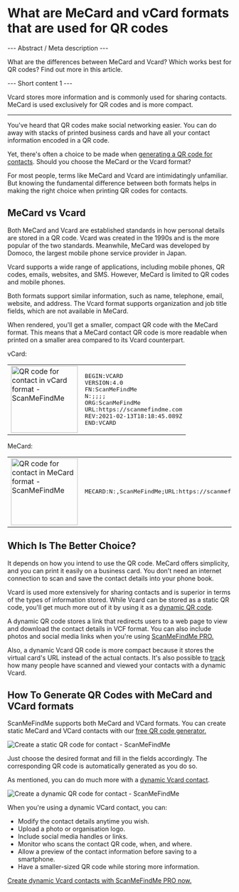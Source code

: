 <h1>What are MeCard and vCard formats that are used for QR codes</h1>

--- Abstract / Meta description ---

What are the differences between MeCard and Vcard? Which works best for QR codes? Find out more in this article.

--- Short content 1 ---

Vcard stores more information and is commonly used for sharing contacts. MeCard is used exclusively for QR codes and is more compact.

----------

<p>You've heard that QR codes make social networking easier. You can do away with stacks of printed business cards and have all your contact information encoded in a QR code. </p>

<p>Yet, there's often a choice to be made when <a href="#static:contact">generating a QR code for contacts</a>. Should you choose the MeCard or the Vcard format? </p>

<p>For most people, terms like MeCard and Vcard are intimidatingly unfamiliar. But knowing the fundamental difference between both formats helps in making the right choice when printing QR codes for contacts.</p>

<h2>MeCard vs Vcard</h2>

<p>Both MeCard and Vcard are established standards in how personal details are stored in a QR code. Vcard was created in the 1990s and is the more popular of the two standards. Meanwhile, MeCard was developed by Domoco, the largest mobile phone service provider in Japan.</p>

<p>Vcard supports a wide range of applications, including mobile phones, QR codes, emails, websites, and SMS. However, MeCard is limited to QR codes and mobile phones. </p>

<p>Both formats support similar information, such as name, telephone, email, website, and address. The Vcard format supports organization and job title fields, which are not available in MeCard.</p>

<p>When rendered, you'll get a smaller, compact QR code with the MeCard format. This means that a MeCard contact QR code is more readable when printed on a smaller area compared to its Vcard counterpart.</p>

<p>vCard:</p>

<table>
    <tr><td><img src="https://media.scanmefindme.com/blog/about_contactformats/files/img 1 - qr vcard.png" width="150" height="150"
        alt="QR code for contact in vCard format - ScanMeFindMe">
    </td>
        <td class="notranslate">
<pre>BEGIN:VCARD
VERSION:4.0
FN:ScanMeFindMe
N:;;;;
ORG:ScanMeFindMe
URL:https://scanmefindme.com
REV:2021-02-13T18:18:45.089Z
END:VCARD</pre>
        </td>
    </tr></table>

<p></p>
<p>MeCard:</p>

<table>
    <tr><td><img src="https://media.scanmefindme.com/blog/about_contactformats/files/img 2 - mecard.png" width="150" height="150"
            alt="QR code for contact in MeCard format - ScanMeFindMe"></td>
        <td class="notranslate">
            <pre>MECARD:N:,ScanMeFindMe;URL:https://scanmefindme.com;;</pre>
        </td>
    </tr>
</table>

<h2>Which Is The Better Choice?</h2>

<p>It depends on how you intend to use the QR code. MeCard offers simplicity, and you can print it easily on a business card. You don't need an internet connection to scan and save the contact details into your phone book.</p>

<p>Vcard is used more extensively for sharing contacts and is superior in terms of the types of information stored. While Vcard can be stored as a static QR code, you'll get much more out of it by using it as a <a href="#article:about_dynamic_contact" title="Dynamic QR code for contact card">dynamic QR code</a>.</p>

<p>A dynamic QR code stores a link that redirects users to a web page to view and download the contact details in VCF format. You can also include photos and social media links when you're using <a href="#pro">ScanMeFindMe PRO.</a></p>

<p>Also, a dynamic Vcard QR code is more compact because it stores the virtual card's URL instead of the actual contacts. It's also possible to <a href="#article:about_statistics" title="Track QR code scans">track</a> how many people have scanned and viewed your contacts with a dynamic Vcard.</p>

<h2>How To Generate QR Codes with MeCard and VCard formats</h2>

<p>ScanMeFindMe supports both MeCard and VCard formats. You can create static MeCard and VCard contacts with our <a href="#static:contact">free QR code generator.</a> </p>

<p class="imageholder">
    <img src="https://media.scanmefindme.com/blog/about_contactformats/files/img 3 - create a qr code for contact.png"
        alt="Create a static QR code for contact - ScanMeFindMe">
</p>

<p>Just choose the desired format and fill in the fields accordingly. The corresponding QR code is automatically generated as you do so.</p>

<p>As mentioned, you can do much more with a <a href="#article:about_dynamic_contact">dynamic Vcard contact</a>.</p>

<p class="imageholder">
    <img src="https://media.scanmefindme.com/blog/about_contactformats/files/img 4 - contact card.png"
        alt="Create a dynamic QR code for contact - ScanMeFindMe">
</p>

<p>When you're using a dynamic VCard contact, you can:</p>

<ul>
    <li>Modify the contact details anytime you wish.</li>
    <li>Upload a photo or organisation logo.</li>
    <li>Include social media handles or links.</li>
    <li>Monitor who scans the contact QR code, when, and where.</li>
    <li>Allow a preview of the contact information before saving to a smartphone.</li>
    <li>Have a smaller-sized QR code while storing more information.</li>
</ul>

<p><a href="#pro">Create dynamic Vcard contacts with ScanMeFindMe PRO now.</a></p>
